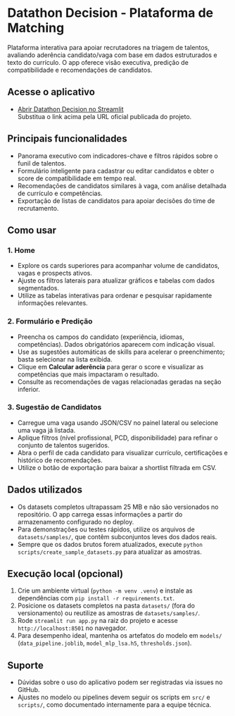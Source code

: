 ﻿# Datathon Decision - Plataforma de Matching

Plataforma interativa para apoiar recrutadores na triagem de talentos, avaliando aderência candidato/vaga com base em dados estruturados e texto do currículo. O app oferece visão executiva, predição de compatibilidade e recomendações de candidatos.

## Acesse o aplicativo

- [Abrir Datathon Decision no Streamlit](https://SEU-LINK-AQUI.streamlit.app/)  
  Substitua o link acima pela URL oficial publicada do projeto.

## Principais funcionalidades

- Panorama executivo com indicadores-chave e filtros rápidos sobre o funil de talentos.  
- Formulário inteligente para cadastrar ou editar candidatos e obter o score de compatibilidade em tempo real.  
- Recomendações de candidatos similares à vaga, com análise detalhada de currículo e competências.  
- Exportação de listas de candidatos para apoiar decisões do time de recrutamento.

## Como usar

### 1. Home
- Explore os cards superiores para acompanhar volume de candidatos, vagas e prospects ativos.  
- Ajuste os filtros laterais para atualizar gráficos e tabelas com dados segmentados.  
- Utilize as tabelas interativas para ordenar e pesquisar rapidamente informações relevantes.

### 2. Formulário e Predição
- Preencha os campos do candidato (experiência, idiomas, competências). Dados obrigatórios aparecem com indicação visual.  
- Use as sugestões automáticas de skills para acelerar o preenchimento; basta selecionar na lista exibida.  
- Clique em **Calcular aderência** para gerar o score e visualizar as competências que mais impactaram o resultado.  
- Consulte as recomendações de vagas relacionadas geradas na seção inferior.

### 3. Sugestão de Candidatos
- Carregue uma vaga usando JSON/CSV no painel lateral ou selecione uma vaga já listada.  
- Aplique filtros (nível profissional, PCD, disponibilidade) para refinar o conjunto de talentos sugeridos.  
- Abra o perfil de cada candidato para visualizar currículo, certificações e histórico de recomendações.  
- Utilize o botão de exportação para baixar a shortlist filtrada em CSV.

## Dados utilizados

- Os datasets completos ultrapassam 25 MB e não são versionados no repositório. O app carrega essas informações a partir do armazenamento configurado no deploy.  
- Para demonstrações ou testes rápidos, utilize os arquivos de `datasets/samples/`, que contêm subconjuntos leves dos dados reais.  
- Sempre que os dados brutos forem atualizados, execute `python scripts/create_sample_datasets.py` para atualizar as amostras.

## Execução local (opcional)

1. Crie um ambiente virtual (`python -m venv .venv`) e instale as dependências com `pip install -r requirements.txt`.  
2. Posicione os datasets completos na pasta `datasets/` (fora do versionamento) ou reutilize as amostras de `datasets/samples/`.  
3. Rode `streamlit run app.py` na raiz do projeto e acesse `http://localhost:8501` no navegador.  
4. Para desempenho ideal, mantenha os artefatos do modelo em `models/` (`data_pipeline.joblib`, `model_mlp_lsa.h5`, `thresholds.json`).

## Suporte

- Dúvidas sobre o uso do aplicativo podem ser registradas via issues no GitHub.  
- Ajustes no modelo ou pipelines devem seguir os scripts em `src/` e `scripts/`, como documentado internamente para a equipe técnica.
